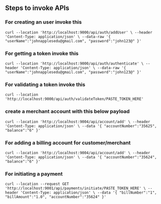 ## Steps to invoke APIs
### For creating an user invoke this
`curl --location 'http://localhost:9000/api/auth/addUser' \
    --header 'Content-Type: application/json' \
--data-raw '{
    "userName":"johnapplesedu@gmail.com",
    "password":"john123@"
}'`
### For getting a token invoke this
`curl --location 'http://localhost:9000/api/auth/authenticate' \
--header 'Content-Type: application/json' \
--data-raw '{
    "userName":"johnapplesedu@gmail.com",
    "password":"john123@"
}'`
### For validating a token invoke this
`curl --location 'http://localhost:9000/api/auth/validateToken/PASTE_TOKEN_HERE'`

### create a merchant account with this below payload
`curl --location 'http://localhost:9004/api/account/add' \
--header 'Content-Type: application/json' \
--data '{
    "accountNumber":"35625",
    "balance":"6"
}'`

### For adding a billing account for customer/merchant
`curl --location 'http://localhost:9004/api/account/add' \
--header 'Content-Type: application/json' \
--data '{
    "accountNumber":"35624",
    "balance":"6"
}'`

### For initiating a payment
`curl --location --request GET 'http://localhost:9001/api/payments/initiate/PASTE_TOKEN_HERE' \
    --header 'Content-Type: application/json' \
    --data '{
        "billNumber":"1",
        "billAmount":"1.0",
        "accountNumber":"35624"
    }'`